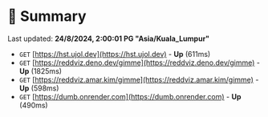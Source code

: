 # 📖 Summary
Last updated: **24/8/2024, 2:00:01 PG "Asia/Kuala_Lumpur"**

- `GET` [https://hst.ujol.dev](https://hst.ujol.dev) - **Up** (611ms)
- `GET` [https://reddviz.deno.dev/gimme](https://reddviz.deno.dev/gimme) - **Up** (1825ms)
- `GET` [https://reddviz.amar.kim/gimme](https://reddviz.amar.kim/gimme) - **Up** (598ms)
- `GET` [https://dumb.onrender.com](https://dumb.onrender.com) - **Up** (490ms)
